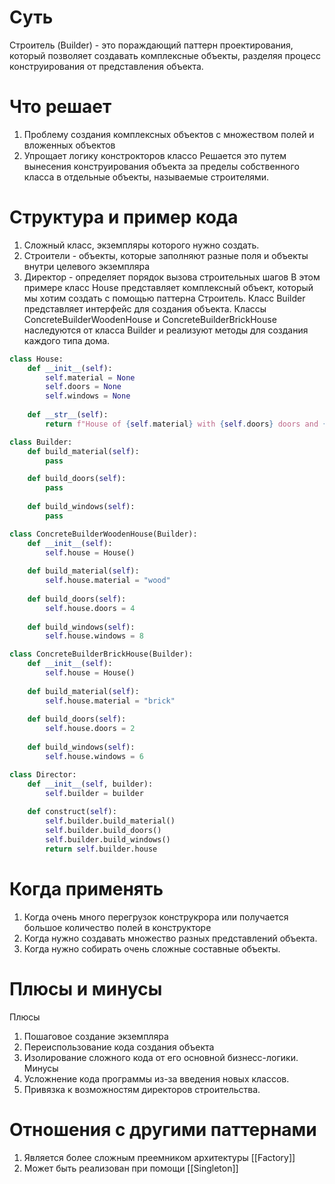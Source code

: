 # Суть
Строитель (Builder) - это пораждающий паттерн проектирования, который позволяет создавать комплексные объекты, разделяя процесс конструирования от представления объекта.
# Что решает
1. Проблему создания комплексных объектов с множеством полей и вложенных объектов
2. Упрощает логику констрокторов классо
Решается это путем вынесения конструирования объекта за пределы собственного класса в отдельные объекты, называемые строителями.
# Структура и пример кода
1. Сложный класс, экземпляры которого нужно создать.
2. Строители - объекты, которые заполняют разные поля и объекты внутри целевого экземпляра
3. Директор - определяет порядок вызова строительных шагов
В этом примере класс House представляет комплексный объект, который мы хотим создать с помощью паттерна Строитель. Класс Builder представляет интерфейс для создания объекта. Классы ConcreteBuilderWoodenHouse и ConcreteBuilderBrickHouse наследуются от класса Builder и реализуют методы для создания каждого типа дома.
```py
class House:
    def __init__(self):
        self.material = None
        self.doors = None
        self.windows = None
    
    def __str__(self):
        return f"House of {self.material} with {self.doors} doors and {self.windows} windows."

class Builder:
    def build_material(self):
        pass

    def build_doors(self):
        pass
        
    def build_windows(self):
        pass

class ConcreteBuilderWoodenHouse(Builder):
    def __init__(self):
        self.house = House()
    
    def build_material(self):
        self.house.material = "wood"
        
    def build_doors(self):
        self.house.doors = 4
    
    def build_windows(self):
        self.house.windows = 8

class ConcreteBuilderBrickHouse(Builder):
    def __init__(self):
        self.house = House()
    
    def build_material(self):
        self.house.material = "brick"
        
    def build_doors(self):
        self.house.doors = 2
    
    def build_windows(self):
        self.house.windows = 6

class Director:
    def __init__(self, builder):
        self.builder = builder
    
    def construct(self):
        self.builder.build_material()
        self.builder.build_doors()
        self.builder.build_windows()
        return self.builder.house
```
# Когда применять
1. Когда очень много перегрузок конструкрора или получается большое количество полей в конструкторе
2. Когда нужно создавать множество разных представлений объекта.
3. Когда нужно собирать очень сложные составные объекты.
# Плюсы и минусы
Плюсы
1. Пошаговое создание экземпляра
2. Переиспользование кода создания объекта
3. Изолирование сложного кода от его основной бизнесс-логики.
Минусы
1. Усложнение кода программы из-за введения новых классов.
2. Привязка к возможностям директоров строительства.
# Отношения с другими паттернами
1. Является более сложным преемником архитектуры [[Factory]]
2. Может быть реализован при помощи [[Singleton]]
